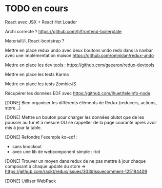 # TODO en cours

React avec JSX + React Hot Loader

Archi correcte ? https://github.com/tj/frontend-boilerplate

MaterialUI, React-bootstrap ?

Mettre en place redux undo avec deux boutons undo redo dans la navbar avec une implémentation maison
https://github.com/omnidan/redux-undo

Mettre en place les dev tools : https://github.com/gaearon/redux-devtools

Mettre en place les tests Karma

Mettre en place les tests ZombieJS

Récupérer les données EDF avec https://github.com/lhuet/teleinfo-node

[DONE] Bien organiser les différents éléments de Redux (reducers, actions, store...) 

[DONE] Mettre un bouton pour charger les données plutot que de les pousser au fur et à mesure
OU se rappeller de la page courante après avoir mis à jour la table.

[DONE] Refondre l'exemple ko-edf : 
- sans knockout
- avec une lib de webcomponent simple : riot 

[DONE] Trouver un moyen dans redux de ne pas mettre à jour chaque composant à chaque update du store
=> https://github.com/rackt/redux/issues/303#issuecomment-125184409

[DONE] Utiliser WebPack

